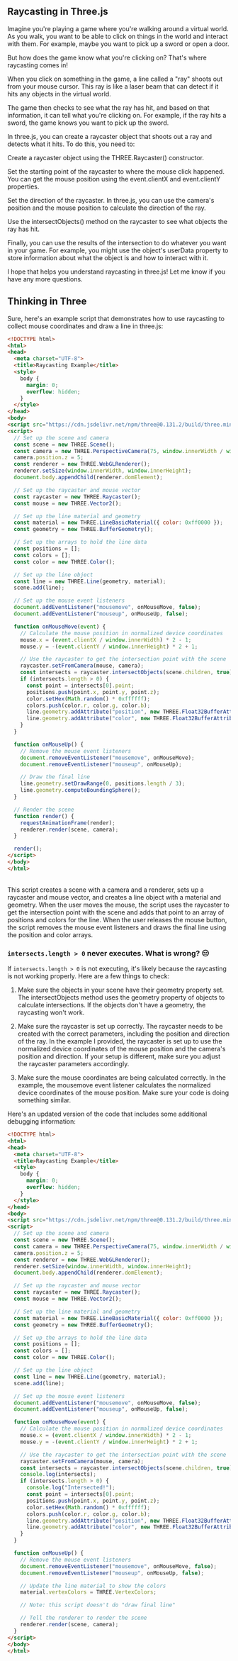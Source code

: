 ## Raycasting in Three.js


<!--Sure, I can explain raycasting in three.js in a way that's easy to understand!-->

Imagine you're playing a game where you're walking around a virtual world. As you walk, you want to be able to click on things in the world and interact with them. For example, maybe you want to pick up a sword or open a door.

But how does the game know what you're clicking on? That's where raycasting comes in!

When you click on something in the game, a line called a "ray" shoots out from your mouse cursor. This ray is like a laser beam that can detect if it hits any objects in the virtual world.

The game then checks to see what the ray has hit, and based on that information, it can tell what you're clicking on. For example, if the ray hits a sword, the game knows you want to pick up the sword.

In three.js, you can create a raycaster object that shoots out a ray and detects what it hits. To do this, you need to:

Create a raycaster object using the THREE.Raycaster() constructor.

Set the starting point of the raycaster to where the mouse click happened. You can get the mouse position using the event.clientX and event.clientY properties.

Set the direction of the raycaster. In three.js, you can use the camera's position and the mouse position to calculate the direction of the ray.

Use the intersectObjects() method on the raycaster to see what objects the ray has hit.

Finally, you can use the results of the intersection to do whatever you want in your game. For example, you might use the object's userData property to store information about what the object is and how to interact with it.

I hope that helps you understand raycasting in three.js! Let me know if you have any more questions.


## Thinking in Three

<!-- can you write a three.js script that uses raycasting to collect a series of mouse coordinates into a vector on mouse move, then on mouseup, draw a line on the screen, using those mouse coordinates? -->

Sure, here's an example script that demonstrates how to use raycasting to collect mouse coordinates and draw a line in three.js:

```html
<!DOCTYPE html>
<html>
<head>
  <meta charset="UTF-8">
  <title>Raycasting Example</title>
  <style>
    body {
      margin: 0;
      overflow: hidden;
    }
  </style>
</head>
<body>
<script src="https://cdn.jsdelivr.net/npm/three@0.131.2/build/three.min.js"></script>
<script>
  // Set up the scene and camera
  const scene = new THREE.Scene();
  const camera = new THREE.PerspectiveCamera(75, window.innerWidth / window.innerHeight, 0.1, 1000);
  camera.position.z = 5;
  const renderer = new THREE.WebGLRenderer();
  renderer.setSize(window.innerWidth, window.innerHeight);
  document.body.appendChild(renderer.domElement);

  // Set up the raycaster and mouse vector
  const raycaster = new THREE.Raycaster();
  const mouse = new THREE.Vector2();

  // Set up the line material and geometry
  const material = new THREE.LineBasicMaterial({ color: 0xff0000 });
  const geometry = new THREE.BufferGeometry();

  // Set up the arrays to hold the line data
  const positions = [];
  const colors = [];
  const color = new THREE.Color();

  // Set up the line object
  const line = new THREE.Line(geometry, material);
  scene.add(line);

  // Set up the mouse event listeners
  document.addEventListener("mousemove", onMouseMove, false);
  document.addEventListener("mouseup", onMouseUp, false);

  function onMouseMove(event) {
    // Calculate the mouse position in normalized device coordinates
    mouse.x = (event.clientX / window.innerWidth) * 2 - 1;
    mouse.y = -(event.clientY / window.innerHeight) * 2 + 1;

    // Use the raycaster to get the intersection point with the scene
    raycaster.setFromCamera(mouse, camera);
    const intersects = raycaster.intersectObjects(scene.children, true);
    if (intersects.length > 0) {
      const point = intersects[0].point;
      positions.push(point.x, point.y, point.z);
      color.setHex(Math.random() * 0xffffff);
      colors.push(color.r, color.g, color.b);
      line.geometry.addAttribute("position", new THREE.Float32BufferAttribute(positions, 3));
      line.geometry.addAttribute("color", new THREE.Float32BufferAttribute(colors, 3));
    }
  }

  function onMouseUp() {
    // Remove the mouse event listeners
    document.removeEventListener("mousemove", onMouseMove);
    document.removeEventListener("mouseup", onMouseUp);

    // Draw the final line
    line.geometry.setDrawRange(0, positions.length / 3);
    line.geometry.computeBoundingSphere();
  }

  // Render the scene
  function render() {
    requestAnimationFrame(render);
    renderer.render(scene, camera);
  }

  render();
</script>
</body>
</html>
```

<br>
This script creates a scene with a camera and a renderer, sets up a raycaster and mouse vector, and creates a line object with a material and geometry. When the user moves the mouse, the script uses the raycaster to get the intersection point with the scene and adds that point to an array of positions and colors for the line. When the user releases the mouse button, the script removes the mouse event listeners and draws the final line using the position and color arrays.

### `intersects.length > 0` never executes.  What is wrong? 😑

If `intersects.length > 0` is not executing, it's likely because the raycasting is not working properly. Here are a few things to check:

1. Make sure the objects in your scene have their geometry property set. The intersectObjects method uses the geometry property of objects to calculate intersections. If the objects don't have a geometry, the raycasting won't work.

2. Make sure the raycaster is set up correctly. The raycaster needs to be created with the correct parameters, including the position and direction of the ray. In the example I provided, the raycaster is set up to use the normalized device coordinates of the mouse position and the camera's position and direction. If your setup is different, make sure you adjust the raycaster parameters accordingly.

3. Make sure the mouse coordinates are being calculated correctly. In the example, the mousemove event listener calculates the normalized device coordinates of the mouse position. Make sure your code is doing something similar.

Here's an updated version of the code that includes some additional debugging information:

```html
<!DOCTYPE html>
<html>
<head>
  <meta charset="UTF-8">
  <title>Raycasting Example</title>
  <style>
    body {
      margin: 0;
      overflow: hidden;
    }
  </style>
</head>
<body>
<script src="https://cdn.jsdelivr.net/npm/three@0.131.2/build/three.min.js"></script>
<script>
  // Set up the scene and camera
  const scene = new THREE.Scene();
  const camera = new THREE.PerspectiveCamera(75, window.innerWidth / window.innerHeight, 0.1, 1000);
  camera.position.z = 5;
  const renderer = new THREE.WebGLRenderer();
  renderer.setSize(window.innerWidth, window.innerHeight);
  document.body.appendChild(renderer.domElement);

  // Set up the raycaster and mouse vector
  const raycaster = new THREE.Raycaster();
  const mouse = new THREE.Vector2();

  // Set up the line material and geometry
  const material = new THREE.LineBasicMaterial({ color: 0xff0000 });
  const geometry = new THREE.BufferGeometry();

  // Set up the arrays to hold the line data
  const positions = [];
  const colors = [];
  const color = new THREE.Color();

  // Set up the line object
  const line = new THREE.Line(geometry, material);
  scene.add(line);

  // Set up the mouse event listeners
  document.addEventListener("mousemove", onMouseMove, false);
  document.addEventListener("mouseup", onMouseUp, false);

  function onMouseMove(event) {
    // Calculate the mouse position in normalized device coordinates
    mouse.x = (event.clientX / window.innerWidth) * 2 - 1;
    mouse.y = -(event.clientY / window.innerHeight) * 2 + 1;

    // Use the raycaster to get the intersection point with the scene
    raycaster.setFromCamera(mouse, camera);
    const intersects = raycaster.intersectObjects(scene.children, true);
    console.log(intersects);
    if (intersects.length > 0) {
      console.log("Intersected!");
      const point = intersects[0].point;
      positions.push(point.x, point.y, point.z);
      color.setHex(Math.random() * 0xffffff);
      colors.push(color.r, color.g, color.b);
      line.geometry.addAttribute("position", new THREE.Float32BufferAttribute(positions, 3));
      line.geometry.addAttribute("color", new THREE.Float32BufferAttribute(colors, 3));
    }
  }

  function onMouseUp() {
    // Remove the mouse event listeners
    document.removeEventListener("mousemove", onMouseMove, false);
    document.removeEventListener("mouseup", onMouseUp, false);

    // Update the line material to show the colors
    material.vertexColors = THREE.VertexColors;

    // Note: this script doesn't do "draw final line"

    // Tell the renderer to render the scene
    renderer.render(scene, camera);
  }
</script>
</body>
</html>
```
